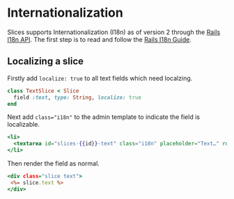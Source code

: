 # Internationalization

Slices supports Internationalization (I18n) as of version 2 through the [Rails I18n API](http://guides.rubyonrails.org/i18n.html).
The first step is to read and follow the [Rails I18n Guide](http://guides.rubyonrails.org/i18n.html).


## Localizing a slice

Firstly add `localize: true` to all text fields which need localzing.

```ruby
class TextSlice < Slice
  field :text, type: String, localize: true
end
```

Next add `class="i18n"` to the admin template to indicate the field is localizable.

```hbs
<li>
  <textarea id="slices-{{id}}-text" class="i18n" placeholder="Text…" rows="10">{{text}}</textarea>
</li>
```

Then render the field as normal.

 ```rhtml
<div class="slice text">
  <%= slice.text %>
</div>
```
